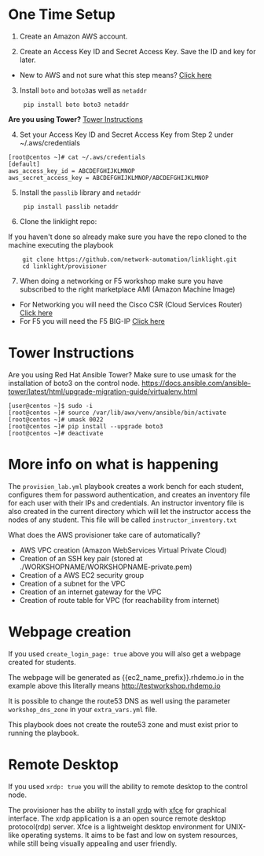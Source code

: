 # One Time Setup

1. Create an Amazon AWS account.

2. Create an Access Key ID and Secret Access Key.  Save the ID and key for later.

  - New to AWS and not sure what this step means?  [Click here](aws-directions/AWSHELP.md)

3. Install `boto` and `boto3`as well as `netaddr`

        pip install boto boto3 netaddr

  **Are you using Tower?**  [Tower Instructions](#tower-instructions)

4. Set your Access Key ID and Secret Access Key from Step 2 under ~/.aws/credentials

```
[root@centos ~]# cat ~/.aws/credentials
[default]
aws_access_key_id = ABCDEFGHIJKLMNOP
aws_secret_access_key = ABCDEFGHIJKLMNOP/ABCDEFGHIJKLMNOP
```

5. Install the `passlib` library and `netaddr`

        pip install passlib netaddr

6. Clone the linklight repo:

If you haven't done so already make sure you have the repo cloned to the machine executing the playbook

        git clone https://github.com/network-automation/linklight.git
        cd linklight/provisioner

7.  When doing a networking or F5 workshop make sure you have subscribed to the right marketplace AMI (Amazon Machine Image)

  - For Networking you will need the Cisco CSR (Cloud Services Router) [Click here](https://aws.amazon.com/marketplace/pp/B00NF48FI2/)
  - For F5 you will need the F5 BIG-IP [Click here](https://aws.amazon.com/marketplace/pp/B079C44MFH/)

# Tower Instructions
Are you using Red Hat Ansible Tower?  Make sure to use umask for the installation of boto3 on the control node.
https://docs.ansible.com/ansible-tower/latest/html/upgrade-migration-guide/virtualenv.html

```
[user@centos ~]$ sudo -i
[root@centos ~]# source /var/lib/awx/venv/ansible/bin/activate
[root@centos ~]# umask 0022
[root@centos ~]# pip install --upgrade boto3
[root@centos ~]# deactivate
```

# More info on what is happening

The `provision_lab.yml` playbook creates a work bench for each student, configures them for password authentication, and creates an inventory file for each user with their IPs and credentials. An instructor inventory file is also created in the current directory which will let the instructor access the nodes of any student.  This file will be called `instructor_inventory.txt`

What does the AWS provisioner take care of automatically?
- AWS VPC creation (Amazon WebServices Virtual Private Cloud)
- Creation of an SSH key pair (stored at ./WORKSHOPNAME/WORKSHOPNAME-private.pem)
- Creation of a AWS EC2 security group
- Creation of a subnet for the VPC
- Creation of an internet gateway for the VPC
- Creation of route table for VPC (for reachability from internet)

# Webpage creation

If you used `create_login_page: true` above you will also get a webpage created for students.

The webpage will be generated as {{ec2_name_prefix}}.rhdemo.io
in the example above this literally means http://testworkshop.rhdemo.io

It is possible to change the route53 DNS as well using the parameter `workshop_dns_zone` in your `extra_vars.yml` file.

This playbook does not create the route53 zone and must exist prior to running the playbook.

# Remote Desktop

If you used `xrdp: true` you will the ability to remote desktop to the control node.

The provisioner has the ability to install [xrdp](http://www.xrdp.org/) with [xfce](https://xfce.org/) for graphical interface. The xrdp application is a an open source remote desktop protocol(rdp) server. Xfce is a lightweight desktop environment for UNIX-like operating systems. It aims to be fast and low on system resources, while still being visually appealing and user friendly.
